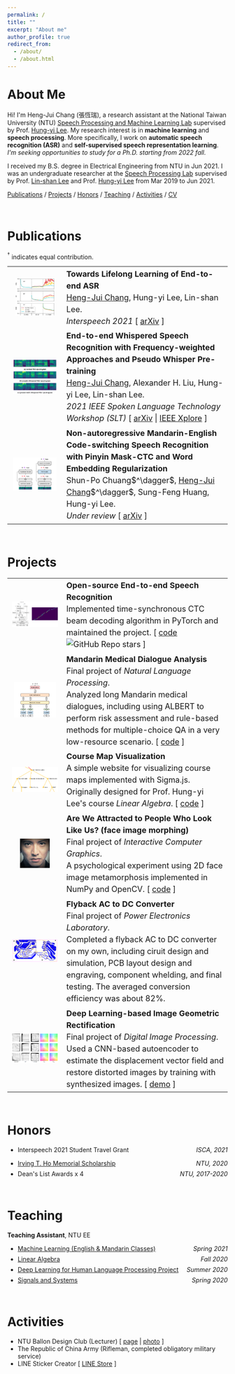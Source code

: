 ```yaml
---
permalink: /
title: ""
excerpt: "About me"
author_profile: true
redirect_from: 
  - /about/
  - /about.html
---
```




# About Me

Hi! I'm Heng-Jui Chang (張恆瑞), a research assistant at the National Taiwan University (NTU) <a href="https://speech.ee.ntu.edu.tw/~hylee/" target="_blank" rel="noopener">Speech Processing and Machine Learning Lab</a> supervised by Prof. <a href="https://speech.ee.ntu.edu.tw/~hylee/" target="_blank" rel="noopener">Hung-yi Lee</a>.
My research interest is in **machine learning** and **speech processing**.
More specifically, I work on **automatic speech recognition (ASR)** and **self-supervised speech representation learning**.
*I'm seeking opportunities to study for a Ph.D. starting from 2022 fall.*

I received my B.S. degree in Electrical Engineering from NTU in Jun 2021.
I was an undergraduate researcher at the <a href="https://speech.ee.ntu.edu.tw/" target="_blank" rel="noopener">Speech Processing Lab</a> supervised by Prof. <a href="http://speech.ee.ntu.edu.tw/previous_version/lslNew.htm" target="_blank" rel="noopener">Lin-shan Lee</a> and Prof. <a href="https://speech.ee.ntu.edu.tw/~hylee/" target="_blank" rel="noopener">Hung-yi Lee</a> from Mar 2019 to Jun 2021.


<!--- a Ph.D. student in Computer Science at MIT advised by [Dr. James Glass](http://people.csail.mit.edu/jrg/). 
Currently, my research interest focus on  
Before joining MIT,-->

[Publications](#publications) / [Projects](#projects) / [Honors](#honors) / [Teaching](#teaching) / [Activities](#activities) / <a href="https://drive.google.com/file/d/1KGgbZYNffuEzoOBVWRp3_K0dpJ6u5mTp/view?usp=sharing" target="_blank" rel="noopener">CV</a>
<!-- 
/ [Talks](#Talks) / [CV](files/cv.pdf)
-->
<br/>

# Publications
$^\dagger$ indicates equal contribution.

<table>
<tr>
    <td align="center" width="25%"><img src="images/lll_asr.png" alt="L3ASR" width="80%"></td>
    <td style="font-size: 18px; line-height: 1.5em;">
    <strong>Towards Lifelong Learning of End-to-end ASR</strong><br/>
    <u>Heng-Jui Chang</u>, Hung-yi Lee, Lin-shan Lee.<br/>
    <i>Interspeech 2021</i>
    [ <a href="https://arxiv.org/abs/2104.01616" target="_blank" rel="noopener">arXiv</a> ]
    </td>
</tr>
<tr>
    <td align="center"><img src="images/whisper_asr.png" alt="WHSASR" width="90%"></td>
    <td style="font-size: 18px; line-height: 1.5em;">
    <strong>End-to-end Whispered Speech Recognition with Frequency-weighted Approaches and Pseudo Whisper Pre-training</strong><br/>
    <u>Heng-Jui Chang</u>, Alexander H. Liu, Hung-yi Lee, Lin-shan Lee.<br/>
    <i>2021 IEEE Spoken Language Technology Workshop (SLT)</i>
    [ <a href="https://arxiv.org/abs/2005.01972" target="_blank" rel="noopener">arXiv</a> | <a href="https://ieeexplore.ieee.org/document/9383595" target="_blank" rel="noopener">IEEE Xplore</a> ]</td>
</tr>
<tr>
    <td align="center"><img src="images/nar_cs_asr.png" alt="NARCSASR" width="90%"></td>
    <td style="font-size: 18px; line-height: 1.5em;">
    <strong>Non-autoregressive Mandarin-English Code-switching Speech Recognition with Pinyin Mask-CTC and Word Embedding Regularization</strong><br/>
    Shun-Po Chuang$^\dagger$, <u>Heng-Jui Chang</u>$^\dagger$, Sung-Feng Huang, Hung-yi Lee.<br/>
    <i>Under review</i>
    [ <a href="https://arxiv.org/abs/2104.02258" target="_blank" rel="noopener">arXiv</a> ]</td>
</tr>
</table>
<br/>

<!-- - **Towards Lifelong Learning of End-to-end ASR**<br/>
    <u>Heng-Jui Chang</u>, Hung-yi Lee, Lin-shan Lee<br/>
    *Interspeech 2021 (to appear)*<br/>
    [ <a href="https://arxiv.org/abs/2104.01616" target="_blank" rel="noopener">arXiv</a> ]
- **End-to-end Whispered Speech Recognition with Frequency-weighted Approaches and Pseudo Whisper Pre-training**<br/>
    <u>Heng-Jui Chang</u>, Alexander H. Liu, Hung-yi Lee, Lin-shan Lee<br/>
    *2021 IEEE Spoken Language Technology Workshop (SLT)*<br/>
    [ <a href="https://arxiv.org/abs/2005.01972" target="_blank" rel="noopener">arXiv</a> | <a href="https://ieeexplore.ieee.org/document/9383595" target="_blank" rel="noopener">IEEE Xplore</a> ]
- **Non-autoregressive Mandarin-English Code-switching Speech Recognition with Pinyin Mask-CTC and Word Embedding Regularization**<br/>
    Shun-Po Chuang$^\dagger$, <u>Heng-Jui Chang</u>$^\dagger$, Sung-Feng Huang, Hung-yi Lee<br/>
    *Pre-print*<br/>
    [ <a href="https://arxiv.org/abs/2104.02258" target="_blank" rel="noopener">arXiv</a> ] -->


# Projects

<table>
<tr>
    <td align="center" width="25%"><img src="images/e2easr.png" alt="E2EASR" width="95%"></td>
    <td style="font-size: 18px; line-height: 1.5em;">
    <strong>Open-source End-to-end Speech Recognition</strong> <br/>
    Implemented time-synchronous CTC beam decoding algorithm in PyTorch and maintained the project.
    [ <a href="https://github.com/Alexander-H-Liu/End-to-end-ASR-Pytorch" target="_blank" rel="noopener">code</a>
    <img alt="GitHub Repo stars" src="https://img.shields.io/github/stars/Alexander-H-Liu/End-to-end-ASR-Pytorch?style=social"> ]
    </td>
</tr>
<tr>
    <td align="center"><img src="images/mednlp.png" alt="mednlp" width="85%"></td>
    <td style="font-size: 18px; line-height: 1.5em;">
    <strong>Mandarin Medical Dialogue Analysis</strong> <br/>
    Final project of <i>Natural Language Processing</i>.<br/>
    Analyzed long Mandarin medical dialogues, including using ALBERT to perform risk assessment and rule-based methods for multiple-choice QA in a very low-resource scenario.
    [ <a href="https://github.com/vectominist/MedNLP" target="_blank" rel="noopener">code</a> ]
    </td>
</tr>
<tr>
    <td align="center"><img src="images/coursemap.png" alt="coursemap" width="95%"></td>
    <td style="font-size: 18px; line-height: 1.5em;">
    <strong>Course Map Visualization</strong> <br/>
    A simple website for visualizing course maps implemented with Sigma.js.
    Originally designed for Prof. Hung-yi Lee's course <i>Linear Algebra</i>.
    [ <a href="https://github.com/vectominist/Course-Map-Visualization" target="_blank" rel="noopener">code</a> ]
    </td>
</tr>
<tr>
    <td align="center"><img src="https://raw.githubusercontent.com/vectominist/Face-Image-Morphing/master/example/sample_multi.gif" alt="facemorph" width="60%"></td>
    <td style="font-size: 18px; line-height: 1.5em;">
    <strong>Are We Attracted to People Who Look Like Us? (face image morphing)</strong><br/>
    Final project of <i>Interactive Computer Graphics</i>. <br/>
    A psychological experiment using 2D face image metamorphosis implemented in NumPy and OpenCV.
    [ <a href="https://github.com/vectominist/Face-Image-Morphing" target="_blank" rel="noopener">code</a> ]
    </td>
</tr>
<tr>
    <td align="center"><img src="images/pe_lab.png" alt="pelab" width="95%"></td>
    <td style="font-size: 18px; line-height: 1.5em;">
    <strong>Flyback AC to DC Converter</strong> <br/>
    Final project of <i>Power Electronics Laboratory</i>.<br/>
    Completed a flyback AC to DC converter on my own, including ciruit design and simulation, PCB layout design and engraving, component whelding, and final testing.
    The averaged conversion efficiency was about 82%.
    </td>
</tr>
<tr>
    <td align="center"><img src="images/georect.png" alt="georect" width="95%"></td>
    <td style="font-size: 18px; line-height: 1.5em;">
    <strong>Deep Learning-based Image Geometric Rectification</strong> <br/>
    Final project of <i>Digital Image Processing</i>.<br/>
    Used a CNN-based autoencoder to estimate the displacement vector field and restore distorted images by training with synthesized images.
    [ <a href="https://github.com/vectominist/GeoRect-Demo/blob/master/Demo_GeoRect.ipynb" target="_blank" rel="noopener">demo</a> ]
    </td>
</tr>
</table>
<br/>

<!-- - Open-source End-to-end Speech Recognition [ <a href="https://github.com/Alexander-H-Liu/End-to-end-ASR-Pytorch" target="_blank" rel="noopener">code</a>
    <img alt="GitHub Repo stars" src="https://img.shields.io/github/stars/Alexander-H-Liu/End-to-end-ASR-Pytorch?style=social"> ]
- Mandarin Medical Dialogue Analysis [ <a href="https://github.com/vectominist/MedNLP" target="_blank" rel="noopener">code</a> ]
- Course Map Visualization [ <a href="https://github.com/vectominist/Course-Map-Visualization" target="_blank" rel="noopener">code</a> ]
- Are We Attracted to People Who Look Like Us? (face image morphing) [ <a href="https://github.com/vectominist/Face-Image-Morphing" target="_blank" rel="noopener">code</a> ]
- Deep Learning-based Image Geometric Rectification [ <a href="https://github.com/vectominist/GeoRect-Demo/blob/master/Demo_GeoRect.ipynb" target="_blank" rel="noopener">demo</a> ]
- FRAIG (Functionally Reduced And-Inverter Graph) [ <a href="https://github.com/vectominist/FRAIG" target="_blank" rel="noopener">code</a> ] -->

# Honors

- <p style="display: flex; flex-direction: row; justify-content: space-between; margin: 0 0 0.5em;"><span style="flex: 0 0 auto">Interspeech 2021 Student Travel Grant</span> <span style="flex:  0 0 auto"><i>ISCA, 2021</i></span></p>
<!-- - <p style="display: flex; flex-direction: row; justify-content: space-between; margin: 0 0 0.5em;"><span style="flex: 0 0 auto">Honorable Mention, <a href="https://aidea-web.tw/topic/3665319f-cd5d-4f92-8902-00ebbd8e871d" target="_blank" rel="noopener">Medical Dialogue Analysis Competition</a></span> <span style="flex:  0 0 auto"><i>AI CUP, 2021</i></span></p> -->
- <p style="display: flex; flex-direction: row; justify-content: space-between; margin: 0 0 0.5em;"><span style="flex: 0 0 auto"><a href="https://irvingthofoundation.github.io/ho-fellows.htm" target="_blank" rel="noopener">Irving T. Ho Memorial Scholarship</a></span> <span style="flex:  0 0 auto"><i>NTU, 2020</i></span></p>
- <p style="display: flex; flex-direction: row; justify-content: space-between; margin: 0 0 0.5em;"><span style="flex: 0 0 auto">Dean's List Awards x 4</span> <span style="flex:  0 0 auto"><i>NTU, 2017-2020</i></span></p>
<!-- - <p style="display: flex; flex-direction: row; justify-content: space-between; margin: 0 0 0.5em;"><span style="flex: 0 0 auto">7th place of Final Project of Data Stucture and Programming (125 attendees)</span> <span style="flex:  0 0 auto"><i>NTU EE, 2019</i></span></p> -->
<!-- - <p style="display: flex; flex-direction: row; justify-content: space-between; margin: 0 0 0.5em;"><span style="flex: 0 0 auto">MakeNTU Hackathon, Enterprise Award</span> <span style="flex:  0 0 auto"><i>NTU EE, 2018</i></span></p> -->

<br/>


# Teaching

**Teaching Assistant**, NTU EE
- <p style="display: flex; flex-direction: row; justify-content: space-between; margin: 0 0 0.5em;"><span style="flex: 0 0 auto"><a href="http://speech.ee.ntu.edu.tw/~hylee/ml/2021-spring.html" target="_blank" rel="noopener">Machine Learning (English & Mandarin Classes)</a></span> <span style="flex:  0 0 auto"><i>Spring 2021</i></span></p>
- <p style="display: flex; flex-direction: row; justify-content: space-between; margin: 0 0 0.5em;"><span style="flex: 0 0 auto"><a href="https://cool.ntu.edu.tw/courses/3789" target="_blank" rel="noopener">Linear Algebra</a></span> <span style="flex:  0 0 auto"><i>Fall 2020</i></span></p>
- <p style="display: flex; flex-direction: row; justify-content: space-between; margin: 0 0 0.5em;"><span style="flex: 0 0 auto"><a href="http://speech.ee.ntu.edu.tw/~tlkagk/courses_DLHLP20.html" target="_blank" rel="noopener">Deep Learning for Human Language Processing Project</a></span> <span style="flex:  0 0 auto"><i>Summer 2020</i></span></p>
- <p style="display: flex; flex-direction: row; justify-content: space-between; margin: 0 0 0.5em;"><span style="flex: 0 0 auto"><a href="http://speech.ee.ntu.edu.tw/SS2020Spring/" target="_blank" rel="noopener">Signals and Systems</a></span> <span style="flex:  0 0 auto"><i>Spring 2020</i></span></p>

<br/>

<!-- 
# Talks
- [Towards Scene Understanding: Unsupervised Monocular Depth Estimation With Semantic-Aware Representation](http://aliensunmin.github.io/aii_workshop/3rd/) , *3rd AII workshop, New Taipei, Taiwan, July 2019*
- [Towards Scene Understanding: Unsupervised Monocular Depth Estimation With Semantic-Aware Representation](https://www.youtube.com/watch?v=BQZ5xKd5kis&t=4717s) , *CVPR, CA, USA, June 2019*
- [Towards Scene Understanding: Unsupervised Monocular Depth Estimation With Semantic-Aware Representation]() , *Yahoo! Inc., Taipei, Taiwan, May 2019*
-->


# Activities

- NTU Ballon Design Club (Lecturer)
  [ <a href="https://www.facebook.com/NTUBalloon" target="_blank" rel="noopener">page</a> | <a href="https://drive.google.com/file/d/1kmhwOrM0hmQkuuc4__ubEmk4xThX-iUh/view?usp=sharing" target="_blank" rel="noopener">photo</a> ]
- The Republic of China Army (Rifleman, completed obligatory military service)
- LINE Sticker Creator [ <a href="https://store.line.me/stickershop/author/102277" target="_blank" rel="noopener">LINE Store</a> ]

